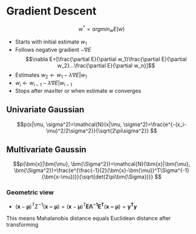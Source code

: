 # Gradient Descent
$$w^*=argmin_wE(w)$$

- Starts with initial estimate $w_1$
- Follows negative gradient $-\nabla E$
$$\nabla E=[\frac{\partial E}{\partial w_1}\frac{\partial E}{\partial w_2}...\frac{\partial E}{\partial w_n}]$$
- Estimates $w_2 \leftarrow w_1 - \lambda \nabla E|w_1$
- $w_i \leftarrow w_{i-1} - \lambda \nabla E|w_{i-1}$
- Stops after maxIter or when estimate w converges

## Univariate Gaussian
$$p(x|\mu, \sigma^2)=\mathcal{N}(x|\mu, \sigma^2)=\frac{e^{-(x_i-\mu)^2/2\sigma^2}}{\sqrt{2\pi\sigma^2}} $$

## Multivariate Gaussin
$$p(\bm{x}|\bm{\mu}, \bm{\Sigma^2})=\mathcal{N}(\bm{x}|\bm{\mu}, \bm{\Sigma^2})=\frac{e^{\frac{-1}{2}(\bm{x}-\bm{\mu})^T\Sigma^{-1}(\bm{x-\mu})}}{\sqrt{det(2\pi\bm{\Sigma})}} $$

### Geometric view
- $(\bm{x}-\bm{\mu})^T\Sigma^{-1}(\bm{x-\mu})=(\bm{x}-\bm{\mu})^T\bm{E \Lambda^{-1}E^T}(\bm{x-\mu})=\bm{y^Ty}$

This means Mahalanobis distance equals Euclidean distance after transforming
